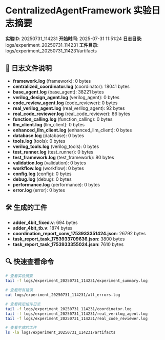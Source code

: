 # CentralizedAgentFramework 实验日志摘要

**实验ID**: 20250731_114231
**开始时间**: 2025-07-31 11:51:24
**日志目录**: logs/experiment_20250731_114231
**工件目录**: logs/experiment_20250731_114231/artifacts

## 📁 日志文件说明

- **framework.log** (framework): 0 bytes
- **centralized_coordinator.log** (coordinator): 18041 bytes
- **base_agent.log** (base_agent): 38221 bytes
- **verilog_design_agent.log** (verilog_agent): 0 bytes
- **code_review_agent.log** (code_reviewer): 0 bytes
- **real_verilog_agent.log** (real_verilog_agent): 92 bytes
- **real_code_reviewer.log** (real_code_reviewer): 86 bytes
- **function_calling.log** (function_calling): 0 bytes
- **llm_client.log** (llm_client): 0 bytes
- **enhanced_llm_client.log** (enhanced_llm_client): 0 bytes
- **database.log** (database): 0 bytes
- **tools.log** (tools): 0 bytes
- **verilog_tools.log** (verilog_tools): 0 bytes
- **test_runner.log** (test_runner): 0 bytes
- **test_framework.log** (test_framework): 80 bytes
- **validation.log** (validation): 0 bytes
- **workflow.log** (workflow): 0 bytes
- **config.log** (config): 0 bytes
- **debug.log** (debug): 0 bytes
- **performance.log** (performance): 0 bytes
- **error.log** (error): 0 bytes

## 🛠️ 生成的工件

- **adder_4bit_fixed.v**: 694 bytes
- **adder_4bit_tb.v**: 1874 bytes
- **coordination_report_conv_1753933351424.json**: 26792 bytes
- **task_report_task_1753933709636.json**: 3800 bytes
- **task_report_task_1753933355024.json**: 7610 bytes

## 🔍 快速查看命令

```bash
# 查看实验摘要
tail -f logs/experiment_20250731_114231/experiment_summary.log

# 查看所有错误
cat logs/experiment_20250731_114231/all_errors.log

# 查看特定组件日志
tail -f logs/experiment_20250731_114231/coordinator.log
tail -f logs/experiment_20250731_114231/real_verilog_agent.log
tail -f logs/experiment_20250731_114231/real_code_reviewer.log

# 查看生成的工件
ls -la logs/experiment_20250731_114231/artifacts
```
